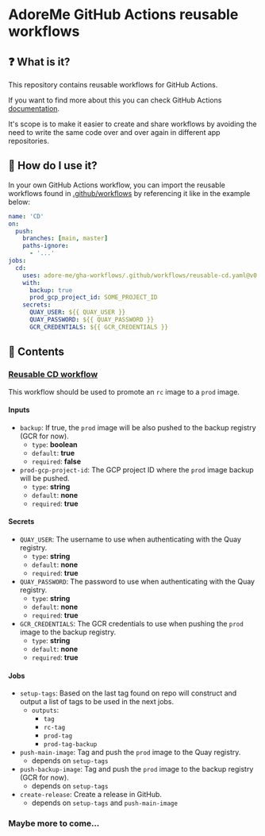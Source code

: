 # AdoreMe GitHub Actions reusable workflows

## ❓ What is it?
This repository contains reusable workflows for GitHub Actions. 

If you want to find more about this you can check GitHub Actions [documentation](https://docs.github.com/en/actions/learn-github-actions/reusing-workflows).

It's scope is to make it easier to create and share workflows by avoiding the need to write the same code over and over again in different app repositories.

## 🔧 How do I use it?
In your own GitHub Actions workflow, you can import the reusable workflows found in [.github/workflows](.github/workflows) by referencing it like in the example below:
```yaml
name: 'CD'
on:
  push:
    branches: [main, master]
    paths-ignore:
      - '...'
jobs:
  cd:
    uses: adore-me/gha-workflows/.github/workflows/reusable-cd.yaml@v0.0.22 # <-- Import the reusable workflow
    with:
      backup: true
      prod_gcp_project_id: SOME_PROJECT_ID
    secrets:
      QUAY_USER: ${{ QUAY_USER }}
      QUAY_PASSWORD: ${{ QUAY_PASSWORD }}
      GCR_CREDENTIALS: ${{ GCR_CREDENTIALS }}
```

## 📖 Contents

### [Reusable CD workflow](reusable_cd.yaml)

This workflow should be used to promote an `rc` image to a `prod` image. 

#### Inputs
- `backup`: If true, the `prod` image will be also pushed to the backup registry (GCR for now).
  - `type`: **boolean**
  - `default`: **true**
  - `required`: **false**
- `prod-gcp-project-id`: The GCP project ID where the `prod` image backup will be pushed.
  - `type`: **string**
  - `default`: **none**
  - `required`: **true**
#### Secrets
- `QUAY_USER`: The username to use when authenticating with the Quay registry.
  - `type`: **string**
  - `default`: **none**
  - `required`: **true**
- `QUAY_PASSWORD`: The password to use when authenticating with the Quay registry.
  - `type`: **string**
  - `default`: **none**
  - `required`: **true**
- `GCR_CREDENTIALS`: The GCR credentials to use when pushing the `prod` image to the backup registry.
  - `type`: **string**
  - `default`: **none**
  - `required`: **true**
#### Jobs
- `setup-tags`: Based on the last tag found on repo will construct and output a list of tags to be used in the next jobs.
  - `outputs`:
    - `tag`
    - `rc-tag`
    - `prod-tag`
    - `prod-tag-backup`
- `push-main-image`: Tag and push the `prod` image to the Quay registry.
  - depends on `setup-tags`
- `push-backup-image`: Tag and push the `prod` image to the backup registry (GCR for now).
  - depends on `setup-tags`
- `create-release`: Create a release in GitHub.
  - depends on `setup-tags` and `push-main-image`

### Maybe more to come...
